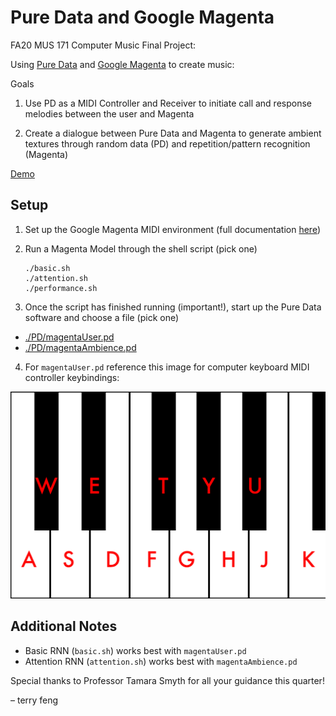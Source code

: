 # Pure Data and Google Magenta

FA20 MUS 171 Computer Music Final Project:

Using [Pure Data](https://github.com/terryzfeng/Pure-Data-and-Google-Magenta) and [Google Magenta](https://github.com/magenta/magenta) to create music:

Goals

1. Use PD as a MIDI Controller and Receiver to initiate call and response melodies between the user and Magenta

2. Create a dialogue between Pure Data and Magenta to generate ambient textures through random data (PD) and repetition/pattern recognition (Magenta)

[Demo](https://www.youtube.com/watch?v=1xQEk60ymis)

## Setup

1.  Set up the Google Magenta MIDI environment (full documentation [here](https://github.com/magenta/magenta/blob/master/magenta/interfaces/midi/README.md))

2.  Run a Magenta Model through the shell script (pick one)

        ./basic.sh
        ./attention.sh
        ./performance.sh

3.  Once the script has finished running (important!), start up the Pure Data software and choose a file (pick one)

- [./PD/magentaUser.pd](./PD/magentaUser.pd)
- [./PD/magentaAmbience.pd](./PD/magentaAmbience.pd)

4. For `magentaUser.pd` reference this image for computer keyboard MIDI controller keybindings:

![Keybinds](Keybinds.jpg)

## Additional Notes

- Basic RNN (`basic.sh`) works best with `magentaUser.pd`
- Attention RNN (`attention.sh`) works best with `magentaAmbience.pd`

Special thanks to Professor Tamara Smyth for all your guidance this quarter!

&ndash; terry feng
